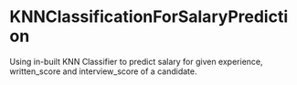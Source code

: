 # KNNClassificationForSalaryPrediction
Using in-built KNN Classifier to predict salary for given experience, written_score and interview_score of a candidate.

